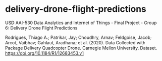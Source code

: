 # delivery-drone-flight-predictions
USD AAI-530 Data Analytics and Internet of Things - Final Project - Group 6: Delivery Drone Flight Predictions

Rodrigues, Thiago A.; Patrikar, Jay; Choudhry, Arnav; Feldgoise, Jacob; Arcot, Vaibhav; Gahlaut, Aradhana; et al. (2020). Data Collected with Package Delivery Quadcopter Drone. Carnegie Mellon University. Dataset. https://doi.org/10.1184/R1/12683453.v1
